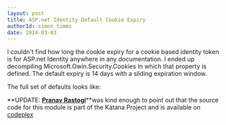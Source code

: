 ```yaml
---
layout: post
title: ASP.net Identity Default Cookie Expiry
authorId: simon_timms
date: 2014-03-03
---
```


I couldn't find how long the cookie expiry for a cookie based identity token is for ASP.net Identity anywhere in any documentation. I ended up decompiling Microsoft.Owin.Security.Cookies in which that property is defined. The default expiry is 14 days with a sliding expiration window.

The full set of defaults looks like:

<script src='https://gist.github.com/stimms/9329518.js'></script>

**UPDATE: **[Pranav Rastogi](https://twitter.com/rustd)**[](https://twitter.com/rustd)**was kind enough to point out that the source code for this module is part of the Katana Project and is available on [codeplex](https://katanaproject.codeplex.com/SourceControl/latest#src/Microsoft.Owin.Security.Cookies/CookieAuthenticationOptions.cs)



